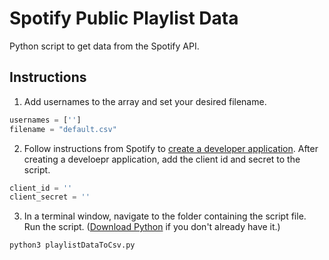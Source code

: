 # Spotify Public Playlist Data
Python script to get data from the Spotify API.

## Instructions

1. Add usernames to the array and set your desired filename.
``` Python
usernames = ['']
filename = "default.csv"
```

2. Follow instructions from Spotify to [create a developer application](https://developer.spotify.com/my-applications/#!/). After creating a develoepr application, add the client id and secret to the script.
``` Python
client_id = ''
client_secret = ''
```

3. In a terminal window, navigate to the folder containing the script file. Run the script. ([Download Python](https://www.anaconda.com/download/#macos) if you don't already have it.) 
``` Bash
python3 playlistDataToCsv.py
```
